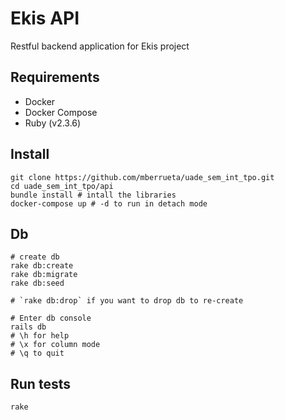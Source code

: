 # Ekis API

Restful backend application for Ekis project

## Requirements

- Docker
- Docker Compose
- Ruby (v2.3.6)

## Install

```shell
git clone https://github.com/mberrueta/uade_sem_int_tpo.git
cd uade_sem_int_tpo/api
bundle install # intall the libraries
docker-compose up # -d to run in detach mode
```

## Db

```shell
# create db
rake db:create
rake db:migrate
rake db:seed

# `rake db:drop` if you want to drop db to re-create

# Enter db console
rails db
# \h for help
# \x for column mode
# \q to quit
```

## Run tests
```
rake
```


